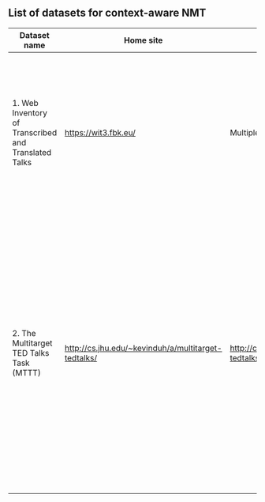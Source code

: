 ## List of datasets for context-aware NMT



| Dataset name                       	|  Home site           	| Download link      	          | Processing scripts     	| Size/languages | Description  | 
|-----------------------------------	| ------------------    | -----------------------------   | ---------------------	| ------------   | ----------	|
| 1. Web Inventory of Transcribed and Translated Talks | https://wit3.fbk.eu/ 	        | Multiple version, e.g. [2015 version](https://wit3.fbk.eu/mt.php?release=2015-01)                  | -  	                | For different version there are different stats 	         |   WIT3 - acronym for Web Inventory of Transcribed and Translated Talks - is a ready-to-use version for research purposes of the multilingual transcriptions of TED talks. |
| 2. The Multitarget TED Talks Task (MTTT) | http://cs.jhu.edu/~kevinduh/a/multitarget-tedtalks/ 	        | http://cs.jhu.edu/~kevinduh/a/multitarget-tedtalks/multitarget-ted.tgz                  | -  	                | There are 20 languages, so this is 20-way parallel ([Stats](http://cs.jhu.edu/~kevinduh/a/multitarget-tedtalks/stats.txt)). 	         |   This is a collection of multitarget bitexts based on [TED Talks](https://www.ted.com). The data is extracted from WIT^3, which is also used for the IWSLT Machine Translation Evaluation Campaigns. We have a different train/dev/test split from IWSLT. Here, all the dev and test sets have the same English side and come from the same talks. |


